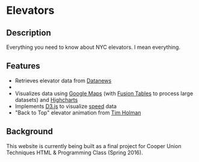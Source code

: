 # Elevators

## Description

Everything you need to know about NYC elevators. I mean everything.

## Features

+ Retrieves elevator data from [Datanews](https://github.com/datanews/elevators)
+ 
+ Visualizes data using [Google Maps](https://developers.google.com/maps/documentation/javascript/) (with [Fusion Tables](https://support.google.com/fusiontables/answer/2571232?hl=en) to process large datasets) and [Highcharts](http://www.highcharts.com/demo)
+ Implements [D3.js](https://d3js.org/) to visualize [speed](http://bl.ocks.org/metormote/6392996) data
+ "Back to Top" elevator animation from [Tim Holman](http://tholman.com/elevator.js/)

## Background

This website is currently being built as a final project for Cooper Union Techniques HTML & Programming Class (Spring 2016).